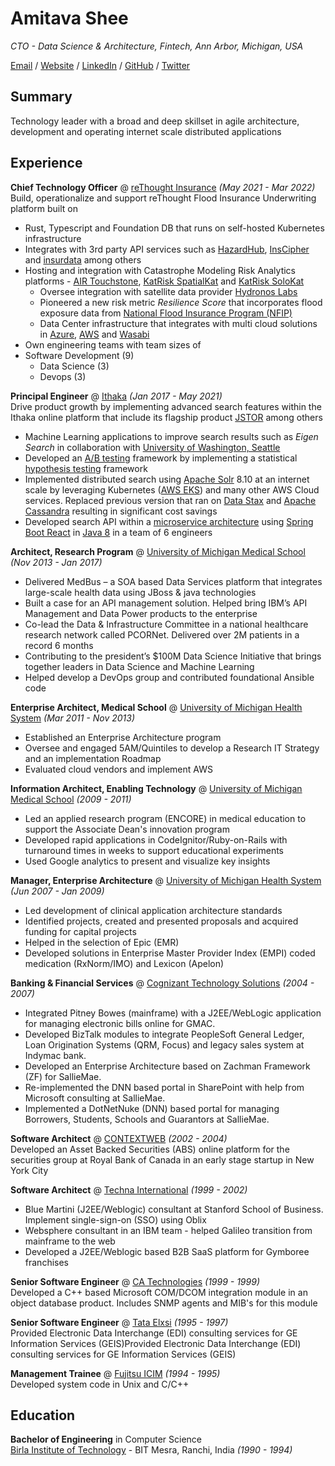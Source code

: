 # Amitava Shee

_CTO - Data Science & Architecture, Fintech, Ann Arbor, Michigan, USA_ <br>

[Email](mailto:amitava.shee@gmail.com) / [Website](https://www.amitavashee.com/) / [LinkedIn](https://www.linkedin.com/in/amitavashee/) / [GitHub](https://github.com/ashee/) / [Twitter](https://twitter.com/amitavashee/)

## Summary
Technology leader with a broad and deep skillset in agile architecture, development and operating internet scale distributed applications

## Experience

**Chief Technology Officer** @ [reThought Insurance](https://www.rethoughtinsurance.com/) _(May 2021 - Mar 2022)_ <br>
Build, operationalize and support reThought Flood Insurance Underwriting platform built on 
- Rust, Typescript and Foundation DB that runs on self-hosted Kubernetes infrastructure
- Integrates with 3rd party API services such as [HazardHub](https://hazardhub.com/), [InsCipher](https://www.inscipher.com/) and [insurdata](https://www.insurdata.io/) among others
- Hosting and integration with Catastrophe Modeling Risk Analytics platforms - [AIR Touchstone](https://www.air-worldwide.com/software-solutions/Touchstone/), [KatRisk SpatialKat](https://www.katrisk.com/spatialkat) and [KatRisk SoloKat](https://www.katrisk.com/solokat)
   - Oversee integration with satellite data provider [Hydronos Labs](https://hydronoslabs.com/)
  - Pioneered a new risk metric _Resilience Score_ that incorporates flood exposure data from [National Flood Insurance Program (NFIP)](https://www.fema.gov/flood-insurance)
  - Data Center infrastructure that integrates with multi cloud solutions in [Azure](https://azure.microsoft.com/en-us/), [AWS](https://aws.amazon.com/) and [Wasabi](https://wasabi.com/)
 - Own engineering teams with team sizes of
- Software Development (9)
    - Data Science (3)
    - Devops (3)

**Principal Engineer** @ [Ithaka](https://www.ithaka.org/) _(Jan 2017 - May 2021)_ <br>
Drive product growth by implementing advanced search features within the Ithaka online platform that include its flagship product [JSTOR](https://www.jstor.org/) among others
- Machine Learning applications to improve search results such as _Eigen Search_ in collaboration with [University of Washington, Seattle](https://www.washington.edu/)
- Developed an [A/B testing](https://en.wikipedia.org/wiki/A/B_testing) framework by implementing a statistical [hypothesis testing](https://towardsdatascience.com/hypothesis-testing-for-a-b-test-an-application-of-inferential-statistics-5ae2e779ff04) framework
- Implemented distributed search using [Apache Solr](https://solr.apache.org/) 8.10 at an internet scale by leveraging Kubernetes ([AWS EKS](https://aws.amazon.com/eks/)) and many other AWS Cloud services. Replaced previous version that ran on [Data Stax](https://www.datastax.com/products/datastax-enterprise/dse-search) and [Apache Cassandra](https://docs.datastax.com/en/landing_page/doc/landing_page/cassandra.html#CassandradocumentationincludedwithDataStaxEnterprise) resulting in significant cost savings
- Developed search API within a [microservice architecture](https://martinfowler.com/articles/microservices.html) using [Spring Boot React](https://spring.io/reactive) in [Java 8](https://www.oracle.com/java/technologies/java8.html) in a team of 6 engineers

**Architect, Research Program** @ [University of Michigan Medical School](https://www.uofmhealth.org/) _(Nov 2013 - Jan 2017)_ <br>
- Delivered MedBus – a SOA based Data Services platform that integrates large-scale health data using JBoss & java technologies
- Built a case for an API management solution. Helped bring IBM’s API Management and Data Power products to the enterprise
- Co-lead the Data & Infrastructure Committee in a national healthcare research network called PCORNet. Delivered over 2M patients in a record 6 months
- Contributing to the president’s $100M Data Science Initiative that brings together leaders in Data Science and Machine Learning
- Helped develop a DevOps group and contributed foundational Ansible code

**Enterprise Architect, Medical School** @ [University of Michigan Health System](https://www.uofmhealth.org/) _(Mar 2011 - Nov 2013)_ <br>
- Established an Enterprise Architecture program
- Oversee and engaged 5AM/Quintiles to develop a Research IT Strategy and an implementation Roadmap
- Evaluated cloud vendors and implement AWS

**Information Architect, Enabling Technology** @ [University of Michigan Medical School](https://medicine.umich.edu/medschool/home) _(2009 - 2011)_ <br>
- Led an applied research program (ENCORE) in medical education to support the Associate Dean's innovation program
- Developed rapid applications in CodeIgnitor/Ruby-on-Rails with turnaround times in weeks to support educational experiments
- Used Google analytics to present and visualize key insights

**Manager, Enterprise Architecture** @ [University of Michigan Health System](https://www.uofmhealth.org/) _(Jun 2007 - Jan 2009)_ <br>
- Led development of clinical application architecture standards
- Identified projects, created and presented proposals and acquired funding for capital projects
- Helped in the selection of Epic (EMR)
- Developed solutions in Enterprise Master Provider Index (EMPI) coded medication (RxNorm/IMO) and Lexicon (Apelon)

**Banking & Financial Services** @ [Cognizant Technology Solutions](https://www.cognizant.com/nl/en/banking) _(2004 - 2007)_ <br>
- Integrated Pitney Bowes (mainframe) with a J2EE/WebLogic application for managing electronic bills online for GMAC.
- Developed BizTalk modules to integrate PeopleSoft General Ledger, Loan Origination Systems (QRM, Focus) and legacy sales system at Indymac bank.
- Developed an Enterprise Architecture based on Zachman Framework (ZF) for SallieMae. 
- Re-implemented the DNN based portal in SharePoint with help from Microsoft consulting at SallieMae. 
- Implemented a DotNetNuke (DNN) based portal for managing Borrowers, Students, Schools and Guarantors at SallieMae.

**Software Architect** @ [CONTEXTWEB](https://www.crunchbase.com/organization/contextweb) _(2002 - 2004)_ <br>
Developed an Asset Backed Securities (ABS) online platform for the securities group at Royal Bank of Canada in an early stage startup in New York City

**Software Architect** @ [Techna International](https://www.crunchbase.com/organization/techna) _(1999 - 2002)_ <br>
- Blue Martini (J2EE/Weblogic) consultant at Stanford School of Business. Implement single-sign-on (SSO) using Oblix
- Websphere consultant in an IBM team - helped Galileo transition from mainframe to the web
- Developed a J2EE/Weblogic based B2B SaaS platform for Gymboree franchises


**Senior Software Engineer** @ [CA Technologies](https://company.monsterindia.com/catcgin/) _(1999 - 1999)_ <br>
Developed a C++ based Microsoft COM/DCOM integration module in an object database product. Includes SNMP agents and MIB's for this module


**Senior Software Engineer** @ [Tata Elxsi](https://www.tataelxsi.com/) _(1995 - 1997)_ <br>
Provided Electronic Data Interchange (EDI) consulting services for GE Information Services (GEIS)Provided Electronic Data Interchange (EDI) consulting services for GE Information Services (GEIS)

**Management Trainee** @ [Fujitsu ICIM](http://www.source2update.com/Company-History/Fujitsu-ICIM-FUJICI.html) _(1994 - 1995)_ <br>
Developed system code in Unix and C/C++

## Education

**Bachelor of Engineering** in Computer Science<br>
[Birla Institute of Technology](https://www.bitmesra.ac.in/) - BIT Mesra, Ranchi, India _(1990 - 1994)_
